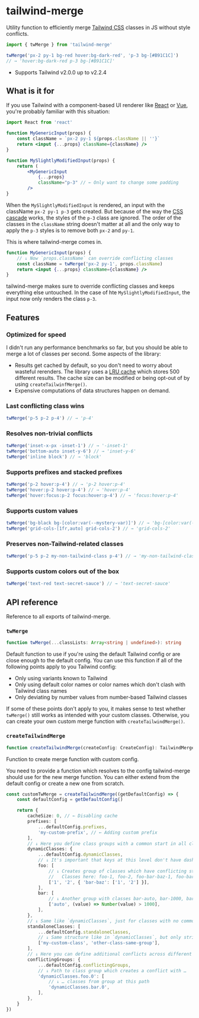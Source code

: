 # tailwind-merge

Utility function to efficiently merge [Tailwind CSS](https://tailwindcss.com) classes in JS without style conflicts.

```ts
import { twMerge } from 'tailwind-merge'

twMerge('px-2 py-1 bg-red hover:bg-dark-red', 'p-3 bg-[#B91C1C]')
// → 'hover:bg-dark-red p-3 bg-[#B91C1C]'
```

-   Supports Tailwind v2.0.0 up to v2.2.4

## What is it for

If you use Tailwind with a component-based UI renderer like [React](https://reactjs.org) or [Vue](https://vuejs.org), you're probably familiar with this situation:

```jsx
import React from 'react'

function MyGenericInput(props) {
    const className = `px-2 py-1 ${props.className || ''}`
    return <input {...props} className={className} />
}

function MySlightlyModifiedInput(props) {
    return (
        <MyGenericInput
            {...props}
            className="p-3" // ← Only want to change some padding
        />
}
```

When the `MySlightlyModifiedInput` is rendered, an input with the className `px-2 py-1 p-3` gets created. But because of the way the [CSS cascade](https://developer.mozilla.org/en-US/docs/Web/CSS/Cascade) works, the styles of the `p-3` class are ignored. The order of the classes in the `className` string doesn't matter at all and the only way to apply the `p-3` styles is to remove both `px-2` and `py-1`.

This is where tailwind-merge comes in.

```jsx
function MyGenericInput(props) {
    // ↓ Now `props.className` can override conflicting classes
    const className = twMerge('px-2 py-1', props.className)
    return <input {...props} className={className} />
}
```

tailwind-merge makes sure to override conflicting classes and keeps everything else untouched. In the case of hte `MySlightlyModifiedInput`, the input now only renders the class `p-3`.

## Features

### Optimized for speed

I didn't run any performance benchmarks so far, but you should be able to merge a lot of classes per second. Some aspects of the library:

-   Results get cached by default, so you don't need to worry about wasteful rerenders. The library uses a [LRU cache](<https://en.wikipedia.org/wiki/Cache_replacement_policies#Least_recently_used_(LRU)>) which stores 500 different results. The cache size can be modified or being opt-out of by using `createTailwinfMerge()`.
-   Expensive computations of data structures happen on demand.

### Last conflicting class wins

```ts
twMerge('p-5 p-2 p-4') // → 'p-4'
```

### Resolves non-trivial conflicts

```ts
twMerge('inset-x-px -inset-1') // → '-inset-1'
twMerge('bottom-auto inset-y-6') // → 'inset-y-6'
twMerge('inline block') // → 'block'
```

### Supports prefixes and stacked prefixes

```ts
twMerge('p-2 hover:p-4') // → 'p-2 hover:p-4'
twMerge('hover:p-2 hover:p-4') // → 'hover:p-4'
twMerge('hover:focus:p-2 focus:hover:p-4') // → 'focus:hover:p-4'
```

### Supports custom values

```ts
twMerge('bg-black bg-[color:var(--mystery-var)]') // → 'bg-[color:var(--mystery-var)]'
twMerge('grid-cols-[1fr,auto] grid-cols-2') // → 'grid-cols-2'
```

### Preserves non-Tailwind-related classes

```ts
twMerge('p-5 p-2 my-non-tailwind-class p-4') // → 'my-non-tailwind-class p-4'
```

### Supports custom colors out of the box

```ts
twMerge('text-red text-secret-sauce') // → 'text-secret-sauce'
```

## API reference

Reference to all exports of tailwind-merge.

### `twMerge`

```ts
function twMerge(...classLists: Array<string | undefined>): string
```

Default function to use if you're using the default Tailwind config or are close enough to the default config. You can use this function if all of the following points apply to you Tailwind config:

-   Only using variants known to Tailwind
-   Only using default color names or color names which don't clash with Tailwind class names
-   Only deviating by number values from number-based Tailwind classes

If some of these points don't apply to you, it makes sense to test whether `twMerge()` still works as intended with your custom classes. Otherwise, you can create your own custom merge function with `createTailwindMerge()`.

### `createTailwindMerge`

```ts
function createTailwindMerge(createConfig: CreateConfig): TailwindMerge
```

Function to create merge function with custom config.

You need to provide a function which resolves to the config tailwind-merge should use for the new merge function. You can either extend from the default config or create a new one from scratch.

```ts
const customTwMerge = createTailwindMerge((getDefaultConfig) => {
    const defaultConfig = getDefaultConfig()

    return {
        cacheSize: 0, // ← Disabling cache
        prefixes: [
            ...defaultConfig.prefixes,
            'my-custom-prefix', // ← Adding custom prefix
        ],
        // ↓ Here you define class groups with a common start in all class names
        dynamicClasses: {
            ...defaultConfig.dynamicClasses,
            // ↓ It's important that keys at this level don't have dashes in them.
            foo: [
                // ↓ Creates group of classes which have conflicting styles
                //   Classes here: foo-1, foo-2, foo-bar-baz-1, foo-bar-baz-2
                ['1', '2', { 'bar-baz': ['1', '2'] }],
            ],
            bar: [
                // ↓ Another group with classes bar-auto, bar-1000, bar-1001, …
                ['auto', (value) => Number(value) > 1000],
            ],
        },
        // ↓ Same like `dynamicClasses`, just for classes with no common starting characters
        standaloneClasses: [
            ...defaultConfig.standaloneClasses,
            // ↓ Same structure like in `dynamicClasses`, but only strings allowed
            ['my-custom-class', 'other-class-same-group'],
        ],
        // ↓ Here you can define additional conflicts across different groups
        conflictingGroups: {
            ...defaultConfig.conflictingGroups,
            // ↓ Path to class group which creates a conflict with …
            'dynamicClasses.foo.0': [
                // ↓ … classes from group at this path
                'dynamicClasses.bar.0',
            ],
        },
    }
})
```
